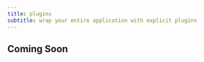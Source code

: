 ```yaml
---
title: plugins
subtitle: wrap your entire application with explicit plugins
---
```


## Coming Soon
